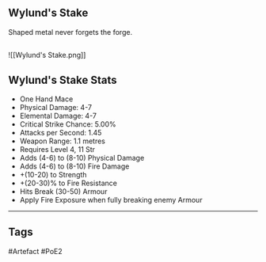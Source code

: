 ## Wylund's Stake
Shaped metal never forgets the forge.
##
![[Wylund's Stake.png]]
## Wylund's Stake Stats
- One Hand Mace
- Physical Damage: 4-7
- Elemental Damage: 4-7
- Critical Strike Chance: 5.00%
- Attacks per Second: 1.45
- Weapon Range: 1.1 metres
- Requires Level 4, 11 Str
- Adds (4-6) to (8-10) Physical Damage
- Adds (4-6) to (8-10) Fire Damage
- +(10-20) to Strength
- +(20-30)% to Fire Resistance
- Hits Break (30-50) Armour
- Apply Fire Exposure when fully breaking enemy Armour


---
## Tags
#Artefact
#PoE2